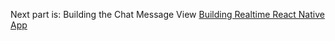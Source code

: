 Next part is: Building the Chat Message View
[Building Realtime React Native App](https://youtu.be/m_HRU6Qt1gI?si=M6Whvz1sACJr01yL&t=4198)

